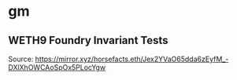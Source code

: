 # gm

## WETH9 Foundry Invariant Tests
Source: https://mirror.xyz/horsefacts.eth/Jex2YVaO65dda6zEyfM_-DXlXhOWCAoSpOx5PLocYgw